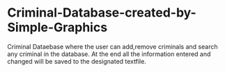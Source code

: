 # Criminal-Database-created-by-Simple-Graphics

Criminal Dataebase where the user can add,remove criminals and search any criminal in the database. 
At the end all the information entered and changed will be saved to the designated textfile.
